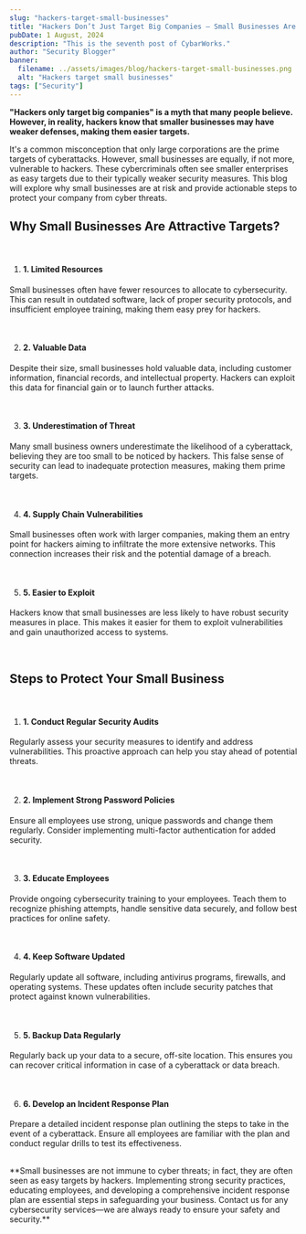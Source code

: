 ```yaml
---
slug: "hackers-target-small-businesses"
title: "Hackers Don’t Just Target Big Companies – Small Businesses Are at Risk Too!"
pubDate: 1 August, 2024
description: "This is the seventh post of CybarWorks."
author: "Security Blogger"
banner:
  filename: ../assets/images/blog/hackers-target-small-businesses.png
  alt: "Hackers target small businesses"
tags: ["Security"]
---
```


**"Hackers only target big companies" is a myth that many people believe. However, in reality, hackers know that smaller businesses may have weaker defenses, making them easier targets.**

It's a common misconception that only large corporations are the prime targets of cyberattacks. However, small businesses are equally, if not more, vulnerable to hackers. These cybercriminals often see smaller enterprises as easy targets due to their typically weaker security measures. This blog will explore why small businesses are at risk and provide actionable steps to protect your company from cyber threats.

## Why Small Businesses Are Attractive Targets?

   <br />

1. #### 1. Limited Resources

Small businesses often have fewer resources to allocate to cybersecurity. This can result in outdated software, lack of proper security protocols, and insufficient employee training, making them easy prey for hackers.

<br />

2. #### 2. Valuable Data

Despite their size, small businesses hold valuable data, including customer information, financial records, and intellectual property. Hackers can exploit this data for financial gain or to launch further attacks.

<br />

3. #### 3. Underestimation of Threat

Many small business owners underestimate the likelihood of a cyberattack, believing they are too small to be noticed by hackers. This false sense of security can lead to inadequate protection measures, making them prime targets.

<br />

4. #### 4. Supply Chain Vulnerabilities 

Small businesses often work with larger companies, making them an entry point for hackers aiming to infiltrate the more extensive networks. This connection increases their risk and the potential damage of a breach.

<br />

5. #### 5. Easier to Exploit 

Hackers know that small businesses are less likely to have robust security measures in place. This makes it easier for them to exploit vulnerabilities and gain unauthorized access to systems.

<br />

## Steps to Protect Your Small Business

   <br />

1. #### 1. Conduct Regular Security Audits

Regularly assess your security measures to identify and address vulnerabilities. This proactive approach can help you stay ahead of potential threats.

<br />

2. #### 2. Implement Strong Password Policies

Ensure all employees use strong, unique passwords and change them regularly. Consider implementing multi-factor authentication for added security.

<br />

3. #### 3. Educate Employees

Provide ongoing cybersecurity training to your employees. Teach them to recognize phishing attempts, handle sensitive data securely, and follow best practices for online safety.

<br />

4. #### 4. Keep Software Updated 

Regularly update all software, including antivirus programs, firewalls, and operating systems. These updates often include security patches that protect against known vulnerabilities.

<br />

5. #### 5. Backup Data Regularly 

Regularly back up your data to a secure, off-site location. This ensures you can recover critical information in case of a cyberattack or data breach.

<br />

6. #### 6. Develop an Incident Response Plan 

Prepare a detailed incident response plan outlining the steps to take in the event of a cyberattack. Ensure all employees are familiar with the plan and conduct regular drills to test its effectiveness.

<br />
**Small businesses are not immune to cyber threats; in fact, they are often seen as easy targets by hackers. Implementing strong security practices, educating employees, and developing a comprehensive incident response plan are essential steps in safeguarding your business. Contact us for any cybersecurity services—we are always ready to ensure your safety and security.**
